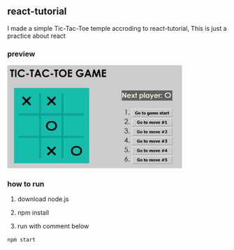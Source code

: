 ## react-tutorial
I made a simple Tic-Tac-Toe temple accroding to react-tutorial,
This is just a practice about react

### preview
<img src="./preview.png" style="width:400px">

### how to run
1. download node.js
2. npm install

3. run with comment below
```
npm start
```
